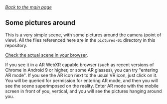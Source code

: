
*[Back to the main page](../README.md)*

## Some pictures around

This is a very simple scene, with some pictures around the
camera (point of view). 
All the files referenced here are in the `pictures-01` directory
in this repository.


[Check the actual scene in your browser](pictures.html).

If you see it in a AR WebXR capable browser (such as recent versions
of Chrome in Android 9 or higher, or some AR glasses),
you can try "entering AR mode".
If you see the AR icon next to the usual VR icon, just click on it.
You will be queried for permission for entering AR mode, and then
you will see the scene superimposed on the reality.
Enter AR mode with the mobile screen in front of you, vertical,
and you will see the pictures hanging around you.
